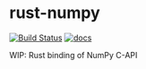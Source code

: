 rust-numpy
===========
[![Build Status](http://35.187.150.216/api/badges/termoshtt/rust-numpy/status.svg)](http://35.187.150.216/termoshtt/rust-numpy)
[![docs](https://img.shields.io/badge/docs-gh--pages-blue.svg)](https://termoshtt.github.io/rust-numpy/numpy)

WIP: Rust binding of NumPy C-API
